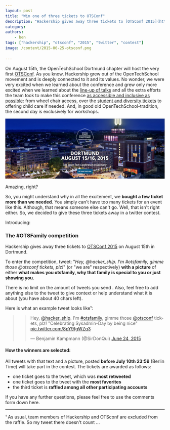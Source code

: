 ```yaml
---
layout: post
title: "Win one of three tickets to OTSConf"
description: "Hackership gives away three tickets to [OTSConf 2015](https://otsconf.com/) on August 15th in Dortmund. Learn all details about the conference and how to enter the competition in this blog post"
category:
authors:
    - ben
tags: ["hackership", "otsconf", "2015", "twitter", "contest"]
image: /content/2015-06-25-otsconf.png

---
```


On August 15th, the OpenTechSchool Dortmund chapter will host the very first [OTSConf](https://otsconf.com/). As you know, Hackership grew out of the OpenTechSchool movement and is deeply connected to it and its values. No wonder, we were very excited when we learned about the conference and grew only more excited when we learned about the [line-up of talks](https://otsconf.com/#talks) and all the extra efforts the team took to make this conference [as accessible and inclusive as possible](https://otsconf.com/#a11y): from wheel chair access, over the [student and diversity tickets](http://blog.otsconf.com/post/121589262220/how-to-apply-for-community-and-diversity-tickets) to offering child care if needed. And, in good old OpenTechSchool-tradition, the second day is exclusively for workshops.


![OTSConf](/content/2015-06-25-otsconf.png)

Amazing, right?

So, you might understand why in all the excitement, we **bought a few ticket more than we needed**. You simply can't have too many tickets for an event like this. Although, that means someone else can't go. Well, that isn't right either. So, we decided to give these three tickets away in a twitter contest.

Introducing:


### The #OTSFamily competition

Hackership gives away three tickets to [OTSConf 2015](https://otsconf.com/) on August 15th in Dortmund.

To enter the competition, tweet: "*Hey, @hacker_ship. I'm #otsfamily, gimme those @otsconf tickets, plz!*" (or "we are" respectively) **with a picture** of either **what makes you otsfamily, why that family is special to you or just showing you**.

There is no limit on the amount of tweets you send . Also, feel free to add anything else to the tweet to give context or help understand what it is about (you have about 40 chars left).

Here is what an example tweet looks like¹:

> <blockquote class="twitter-tweet" lang="en"><p lang="en" dir="ltr">Hey, <a href="https://twitter.com/hacker_ship">@hacker_ship</a>. I&#39;m <a href="https://twitter.com/hashtag/otsfamily?src=hash">#otsfamily</a>, gimme those <a href="https://twitter.com/otsconf">@otsconf</a> tickets, plz!&#10;&#10;&quot;Celebrating Sysadmin-Day by being nice&quot; <a href="http://t.co/8pY9fgWZq3">pic.twitter.com/8pY9fgWZq3</a></p>&mdash; Benjamin Kampmann (@SirDonQui) <a href="https://twitter.com/SirDonQui/status/613713406651166720">June 24, 2015</a></blockquote>
<script async src="//platform.twitter.com/widgets.js" charset="utf-8"></script>



#### How the winners are selected:

All tweets with that text and a picture, posted **before July 10th 23:59** (Berlin Time) will take part in the contest. The tickets are awarded as follows:

 - one ticket goes to the tweet, which was **most retweeted**
 - one ticket goes to the tweet with the **most favorites**
 - the third ticket is **raffled among all other participating accounts**


If you have any further questions, please feel free to use the comments form down here.

---
¹ As usual, team members of Hackership and OTSconf are excluded from the raffle. So my tweet there doesn't count ...